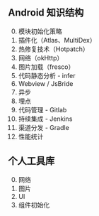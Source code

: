## Android 知识结构

0. 模块初始化策略
0. 插件化（Atlas、MultiDex）
0. 热修复技术（Hotpatch）
0. 网络（okHttp）
0. 图片加载（fresco）
0. 代码静态分析 - infer
0. Webview / JsBride
0. 异步
0. 埋点
0. 代码管理 - Gitlab
0. 持续集成 - Jenkins
0. 渠道分发 - Gradle
0. 性能统计

## 个人工具库

0. 网络
0. 图片
0. UI
0. 组件初始化
